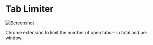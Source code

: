 # Tab Limiter

![Screenshot](https://raw.githubusercontent.com/matthias-vogt/tab-limiter/master/screenshot.png)

Chrome extension to limit the number of open tabs – in total and per window.
